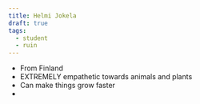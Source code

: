 ```yaml
---
title: Helmi Jokela
draft: true
tags:
  - student
  - ruin
---
```

- From Finland
- EXTREMELY empathetic towards animals and plants
- Can make things grow faster
- 